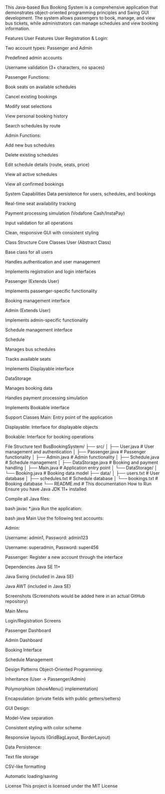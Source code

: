 This Java-based Bus Booking System is a comprehensive application that demonstrates object-oriented programming principles and Swing GUI development. The system allows passengers to book, manage, and view bus tickets, while administrators can manage schedules and view booking information.

Features
User Features
User Registration & Login:

Two account types: Passenger and Admin

Predefined admin accounts

Username validation (3+ characters, no spaces)

Passenger Functions:

Book seats on available schedules

Cancel existing bookings

Modify seat selections

View personal booking history

Search schedules by route

Admin Functions:

Add new bus schedules

Delete existing schedules

Edit schedule details (route, seats, price)

View all active schedules

View all confirmed bookings

System Capabilities
Data persistence for users, schedules, and bookings

Real-time seat availability tracking

Payment processing simulation (Vodafone Cash/InstaPay)

Input validation for all operations

Clean, responsive GUI with consistent styling

Class Structure
Core Classes
User (Abstract Class)

Base class for all users

Handles authentication and user management

Implements registration and login interfaces

Passenger (Extends User)

Implements passenger-specific functionality

Booking management interface

Admin (Extends User)

Implements admin-specific functionality

Schedule management interface

Schedule

Manages bus schedules

Tracks available seats

Implements Displayable interface

DataStorage

Manages booking data

Handles payment processing simulation

Implements Bookable interface

Support Classes
Main: Entry point of the application

Displayable: Interface for displayable objects

Bookable: Interface for booking operations

File Structure
text
BusBookingSystem/
├── src/
│   ├── User.java               # User management and authentication
│   ├── Passenger.java          # Passenger functionality
│   ├── Admin.java              # Admin functionality
│   ├── Schedule.java           # Schedule management
│   ├── DataStorage.java        # Booking and payment handling
│   ├── Main.java               # Application entry point
│   └── DataStorage/
│       └── Booking.java        # Booking data model
├── data/
│   ├── users.txt               # User database
│   ├── schedules.txt           # Schedule database
│   └── bookings.txt            # Booking database
└── README.md                   # This documentation
How to Run
Ensure you have Java JDK 11+ installed

Compile all Java files:

bash
javac *.java
Run the application:

bash
java Main
Use the following test accounts:

Admin:

Username: admin1, Password: admin123

Username: superadmin, Password: super456

Passenger: Register a new account through the interface

Dependencies
Java SE 11+

Java Swing (included in Java SE)

Java AWT (included in Java SE)

Screenshots
(Screenshots would be added here in an actual GitHub repository)

Main Menu

Login/Registration Screens

Passenger Dashboard

Admin Dashboard

Booking Interface

Schedule Management

Design Patterns
Object-Oriented Programming:

Inheritance (User → Passenger/Admin)

Polymorphism (showMenu() implementation)

Encapsulation (private fields with public getters/setters)

GUI Design:

Model-View separation

Consistent styling with color scheme

Responsive layouts (GridBagLayout, BorderLayout)

Data Persistence:

Text file storage

CSV-like formatting

Automatic loading/saving

License
This project is licensed under the MIT License 
